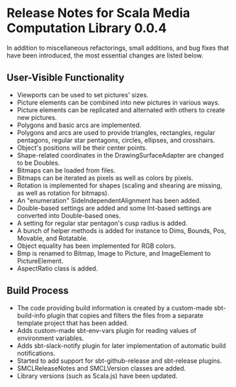 # Release Notes for Scala Media Computation Library 0.0.4


In addition to miscellaneous refactorings, small additions, and bug fixes that have been introduced, the most essential changes are listed below.


## User-Visible Functionality

* Viewports can be used to set pictures' sizes.
* Picture elements can be combined into new pictures in various ways.
* Picture elements can be replicated and alternated with others to create new pictures.
* Polygons and basic arcs are implemented.
* Polygons and arcs are used to provide triangles, rectangles, regular pentagons, regular star pentagons, circles, ellipses, and crosshairs.
* Object's positions will be their center points.
* Shape-related coordinates in the DrawingSurfaceAdapter are changed to be Doubles.
* Bitmaps can be loaded from files.
* Bitmaps can be iterated as pixels as well as colors by pixels.
* Rotation is implemented for shapes (scaling and shearing are missing, as well as rotation for bitmaps).
* An "enumeration" SideIndependentAlignment has been added.
* Double-based settings are added and some Int-based settings are converted into Double-based ones.
* A setting for regular star pentagon's cusp radius is added.
* A bunch of helper methods is added for instance to Dims, Bounds, Pos, Movable, and Rotatable.
* Object equality has been implemented for RGB colors.
* Bmp is renamed to Bitmap, Image to Picture, and ImageElement to PictureElement.
* AspectRatio class is added.


## Build Process

* The code providing build information is created by a custom-made sbt-build-info plugin that copies and filters the files from a separate template project that has been added.
* Adds custom-made sbt-env-vars plugin for reading values of environment variables.
* Adds sbt-slack-notify plugin for later implementation of automatic build notifications.
* Started to add support for sbt-github-release and sbt-release plugins.
* SMCLReleaseNotes and SMCLVersion classes are added.
* Library versions (such as Scala.js) have been updated.
